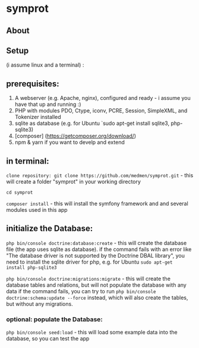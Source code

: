 # symprot 

## About

## Setup 
(i assume linux and a terminal)  :
## prerequisites: 
  1. A webserver (e.g. Apache, nginx), configured and ready - i assume you have that up and running :) 
  2. PHP with modules PDO, Ctype, iconv, PCRE, Session, SimpleXML, and Tokenizer installed
  3. sqlite as database (e.g. for Ubuntu `sudo apt-get install sqlite3, php-sqlite3)
  4. [composer] (https://getcomposer.org/download/)
  5. npm & yarn if you want to develp and extend
## in terminal:  
`clone repository: git clone https://github.com/medmen/symprot.git` - this will create a folder "symprot" in your working directory

`cd symprot`

`composer install` - this will install the symfony framework and and several modules used in this app

## initialize the Database:
`php bin/console doctrine:database:create` - this will create the database file (the app uses sqlite as database). 
if the command fails with an error like "The database driver is not supported by the Doctrine DBAL library", you need to install the sqlite driver for php, 
e.g. for Ubuntu `sudo apt-get install php-sqlite3`

`php bin/console doctrine:migrations:migrate` - this will create the database tables and relations, but will not populate the database with any data
if the command fails, you can try to run `php bin/console doctrine:schema:update --force` instead, which will also create the tables, but without any migrations.

### optional: populate the Database:
`php bin/console seed:load` - this will load some example data into the database, so you can test the app